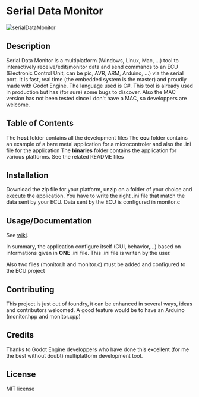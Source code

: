 # Serial Data Monitor

![serialDataMonitor](small.gif)

## Description

Serial Data Monitor is a multiplatform (Windows, Linux, Mac, ...) tool to interactively receive/edit/monitor data and send commands to an ECU (Electronic Control Unit, can be pic, AVR, ARM, Arduino, ...) via the serial port. It is fast, real time (the embedded system is the master) and proudly made with Godot Engine. The language used is C#. This tool is already used in production but has (for sure) some bugs to discover. Also the MAC version has not been tested since I don't have a MAC, so developpers are welcome.

## Table of Contents

The **host** folder contains all the development files
The **ecu** folder contains an example of a bare metal application for a microcontroler and also the .ini file for the application
The **binaries** folder contains the application for various platforms. See the related README files

## Installation

Download the zip file for your platform, unzip on a folder of your choice and execute the application. You have to write the right .ini file that match the data sent by your ECU. Data sent by the ECU is configured in monitor.c

## Usage/Documentation

See [wiki](https://github.com/papyDoctor/serialDataMonitor/wiki).

In summary, the application configure itself (GUI, behavior,...) based on informations given in  **ONE** .ini file. This .ini file is writen by the user.

Also two files (monitor.h and monitor.c) must be added and configured to the ECU project

## Contributing

This project is just out of foundry, it can be enhanced in several ways, ideas and contributors welcomed. A good feature would be to have an Arduino (monitor.hpp and monitor.cpp)

## Credits

Thanks to Godot Engine developpers who have done this excellent (for me the best without doubt) multiplatform development tool. 

## License

MIT license
